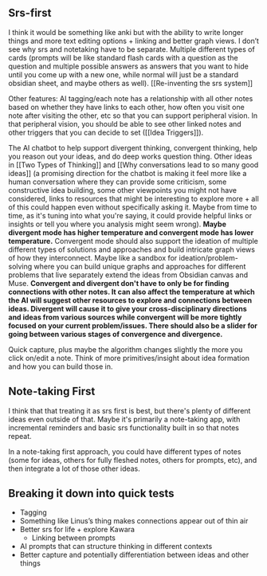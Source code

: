 ## Srs-first
I think it would be something like anki but with the ability to write longer things and more text editing options + linking and better graph views. I don’t see why srs and notetaking have to be separate.  Multiple different types of cards (prompts will be like standard flash cards with a question as the question and multiple possible answers as answers that you want to hide until you come up with a new one, while normal will just be a standard obsidian sheet, and maybe others as well). [[Re-inventing the srs system]]

Other features: AI tagging/each note has a relationship with all other notes based on whether they have links to each other, how often you visit one note after visiting the other, etc so that you can support peripheral vision. In that peripheral vision, you should be able to see other linked notes and other triggers that you can decide to set ([[Idea Triggers]]).

The AI chatbot to help support divergent thinking, convergent thinking, help you reason out your ideas, and do deep works question thing. Other ideas in [[Two Types of Thinking]] and [[Why conversations lead to so many good ideas]] (a promising direction for the chatbot is making it feel more like a human conversation where they can provide some criticism, some constructive idea building, some other viewpoints you might not have considered, links to resources that might be interesting to explore more + all of this could happen even without specifically asking it. Maybe from time to time, as it's tuning into what you're saying, it could provide helpful links or insights or tell you where you analysis might seem wrong). **Maybe divergent mode has higher temperature and convergent mode has lower temperature.** Convergent mode should also support the ideation of multiple different types of solutions and approaches and build intricate graph views of how they interconnect. Maybe like a sandbox for ideation/problem-solving where you can build unique graphs and approaches for different problems that live separately extend the ideas from Obsidian canvas and Muse. **Convergent and divergent don't have to only be for finding connections with other notes. It can also affect the temperature at which the AI will suggest other resources to explore and connections between ideas. Divergent will cause it to give your cross-disciplinary directions and ideas from various sources while convergent will be more tightly focused on your current problem/issues. There should also be a slider for going between various stages of convergence and divergence.**

Quick capture, plus maybe the algorithm changes slightly the more you click on/edit a note. Think of more primitives/insight about idea formation and how you can build those in.

## Note-taking First
I think that that treating it as srs first is best, but there's plenty of different ideas even outside of that. Maybe it's primarily a note-taking app, with incremental reminders and basic srs functionality built in so that notes repeat.

In a note-taking first approach, you could have different types of notes (some for ideas, others for fully fleshed notes, others for prompts, etc), and then integrate a lot of those other ideas. 

## Breaking it down into quick tests

- Tagging 
- Something like Linus’s thing makes connections appear out of thin air
- Better srs for life + explore Kawara
	- Linking between prompts 
- AI prompts that can structure thinking in different contexts
- Better capture and potentially differentiation between ideas and other things
